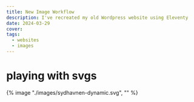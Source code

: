 ```yaml
---
title: New Image Workflow
description: I've recreated my old Wordpress website using Eleventy
date: 2024-03-29
cover: 
tags:
  - websites
  - images
---
```


# playing with svgs

{% image "./images/sydhavnen-dynamic.svg", ""  %}
